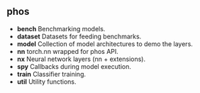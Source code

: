 ## phos

* **bench** Benchmarking models.
* **dataset** Datasets for feeding benchmarks.
* **model** Collection of model architectures to demo the layers.
* **nn** torch.nn wrapped for phos API.
* **nx** Neural network layers (nn + extensions).
* **spy** Callbacks during model execution.
* **train** Classifier training.
* **util** Utility functions.
